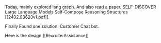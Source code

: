 Today, mainly explored lang graph. And also read a paper. 
SELF-DISCOVER Large Language Models Self-Compose Reasoning Structures [[2402.03620v1.pdf]]. 

Finally Found one solution: Customer Chat bot.

Here is the design
[[RecruiterAssistance]]





